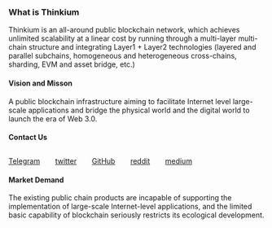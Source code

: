 ### What is Thinkium

Thinkium is an all-around public blockchain network, which achieves unlimited scalability at a linear cost by running through a multi-layer multi-chain structure and integrating Layer1 + Layer2 technologies (layered and parallel subchains, homogeneous and heterogeneous cross-chains, sharding, EVM and asset bridge, etc.) 



#### Vision and Misson

A public blockchain infrastructure aiming to facilitate Internet level large-scale applications and bridge the physical world and the digital world to launch the era of Web 3.0.



#### Contact Us

<div class="link-list">
    <a class="link-item" target="_blank" href="https://0.plus/Thinkiumofficial">
        <img src="https://thinkiumdev.net/res/wiki/icon/Telgram.png" alt="" style="zoom:25%;" />
        <span>Telegram</span>
    </a>
    <a class="link-item" target="_blank" href="https://twitter.com/Thinkium_Chain">
        <img src="https://thinkiumdev.net/res/wiki/icon/Twitter.png" alt="" style="zoom:25%;" />
        <span>twitter</span>
    </a>
    <a class="link-item" target="_blank" href="https://github.com/ThinkiumGroup">
        <img src="https://thinkiumdev.net/res/wiki/icon/Github.png" alt="" style="zoom:25%;" />
        <span>GitHub</span>
    </a>
    <a class="link-item" target="_blank" href="https://www.reddit.com/r/Thinkium">
        <img src="https://thinkiumdev.net/res/wiki/icon/reddit.png" alt="" style="zoom:25%;" />
        <span>reddit</span>
    </a>
    <a class="link-item" target="_blank" href="https://thinkiumfoundation.medium.com/thinkium-blockchain-9e03c36fb7af">
        <img src="https://thinkiumdev.net/res/wiki/icon/medium.png" alt="" style="zoom:25%;" />
        <span>medium</span>
    </a>
</div>



#### Market Demand

The existing public chain products are incapable of supporting the implementation of large-scale Internet-level applications, and the limited basic capability of blockchain seriously restricts its ecological development.

<style>
   .link-list{
       display: flex;
       justify-content: flex-start;
       margin: 20px 0 0;

   }
   .link-list > .link-item{
           display: flex;
           flex-direction: column;
           justify-content: center;
           align-items: center;
    }
    .link-list > .link-item:nth-child(n+2){
        margin-left: 30px;
    }

    .link-list > .link-item > span{
            margin-top: 10px;
    }
</style>
